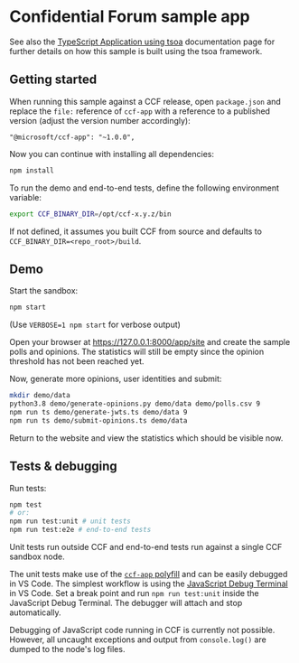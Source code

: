 # Confidential Forum sample app

See also the [TypeScript Application using tsoa](https://microsoft.github.io/CCF/main/build_apps/js_app_tsoa.html) documentation page for further details on how this sample is built using the tsoa framework.

## Getting started

When running this sample against a CCF release, open `package.json` and replace the `file:` reference of `ccf-app` with a reference to a published version (adjust the version number accordingly):

```
"@microsoft/ccf-app": "~1.0.0",
```

Now you can continue with installing all dependencies:

```sh
npm install
```

To run the demo and end-to-end tests, define the following environment variable:

```sh
export CCF_BINARY_DIR=/opt/ccf-x.y.z/bin
```

If not defined, it assumes you built CCF from source and defaults to `CCF_BINARY_DIR=<repo_root>/build`.

## Demo

Start the sandbox:

```sh
npm start
```

(Use `VERBOSE=1 npm start` for verbose output)

Open your browser at https://127.0.0.1:8000/app/site and create the sample polls and opinions.
The statistics will still be empty since the opinion threshold has not been reached yet.

Now, generate more opinions, user identities and submit:

```sh
mkdir demo/data
python3.8 demo/generate-opinions.py demo/data demo/polls.csv 9
npm run ts demo/generate-jwts.ts demo/data 9
npm run ts demo/submit-opinions.ts demo/data
```

Return to the website and view the statistics which should be visible now.

## Tests & debugging

Run tests:

```sh
npm test
# or:
npm run test:unit # unit tests
npm run test:e2e # end-to-end tests
```

Unit tests run outside CCF and end-to-end tests run against a single CCF sandbox node.

The unit tests make use of the [`ccf-app` polyfill](https://microsoft.github.io/CCF/main/js/ccf-app/modules/polyfill.html) and can be easily debugged in VS Code.
The simplest workflow is using the [JavaScript Debug Terminal](https://code.visualstudio.com/docs/nodejs/nodejs-debugging#_javascript-debug-terminal) in VS Code. Set a break point and run `npm run test:unit` inside the JavaScript Debug Terminal. The debugger will attach and stop automatically.

Debugging of JavaScript code running in CCF is currently not possible.
However, all uncaught exceptions and output from `console.log()` are dumped to the node's log files.

